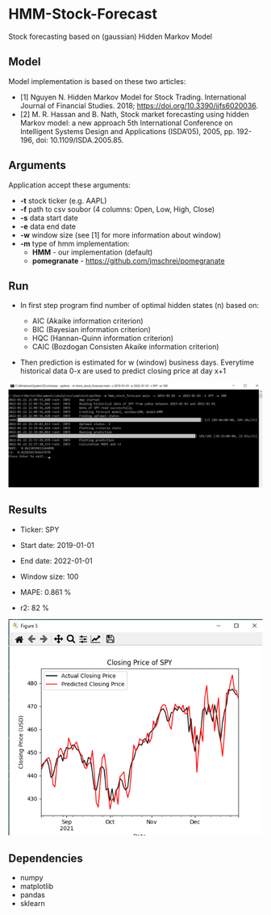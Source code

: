 # HMM-Stock-Forecast
Stock forecasting based on (gaussian) Hidden Markov Model

## Model
Model implementation is based on these two articles:

- [1] Nguyen N. Hidden Markov Model for Stock Trading. International Journal
of Financial Studies. 2018; https://doi.org/10.3390/ijfs6020036.
- [2] M. R. Hassan and B. Nath, Stock market forecasting using hidden Markov
model: a new approach 5th International Conference on Intelligent
Systems Design and Applications (ISDA’05), 2005, pp. 192-196, doi:
10.1109/ISDA.2005.85.

## Arguments
Application accept these arguments:
- **-t** stock ticker (e.g. AAPL)
- **-f** path to csv soubor (4 columns: Open, Low, High, Close)
- **-s** data start date
- **-e** data end date
- **-w** window size (see [1] for more information about window)
- **-m** type of hmm implementation:
    - **HMM** - our implementation (default)
    - **pomegranate** - https://github.com/jmschrei/pomegranate
    
## Run
- In first step program find number of optimal hidden states (n) based on:
    - AIC (Akaike information criterion)
    - BIC (Bayesian information criterion)
    - HQC (Hannan-Quinn information criterion)
    - CAIC (Bozdogan Consisten Akaike information criterion)
    
- Then prediction is estimated for w (window) business days. Everytime historical data 0-x are used to predict closing price
at day x+1

![Run](doc/img/output.png)

## Results
- Ticker: SPY
- Start date: 2019-01-01
- End date: 2022-01-01
- Window size: 100


- MAPE: 0.861 %
- r2: 82 %

![Result](doc/img/result.png)

## Dependencies
- numpy
- matplotlib
- pandas
- sklearn